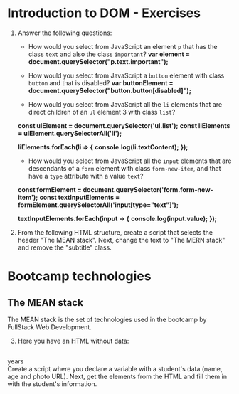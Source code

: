 # Introduction to DOM - Exercises

1. Answer the following questions:

   - How would you select from JavaScript an element `p` that has the class `text` and also the class `important`?
   **var element = document.querySelector("p.text.important");**

   - How would you select from JavaScript a `button` element with class `button` and that is disabled?
   **var buttonElement = document.querySelector("button.button[disabled]");**

   - How would you select from JavaScript all the `li` elements that are direct children of an `ul` element 3 with class `list`?

   **const ulElement = document.querySelector('ul.list');**
   **const liElements = ulElement.querySelectorAll('li');**

   **liElements.forEach(li => {**
     **console.log(li.textContent);**
   **});**

   - How would you select from JavaScript all the `input` elements that are descendants of a `form` element with class `form-new-item`, and that have a `type` attribute with a value `text`?

   **const formElement = document.querySelector('form.form-new-item');**
   **const textInputElements = formElement.querySelectorAll('input[type="text"]');**

   **textInputElements.forEach(input => {**
     **console.log(input.value);**
   **});**



2. From the following HTML structure, create a script that selects the header "The MEAN stack". Next, change the text to "The MERN stack" and remove the "subtitle" class.

<!DOCTYPE html>
<html lang="en">
<head>
    <meta charset="UTF-8">
    <meta name="viewport" content="width=device-width, initial-scale=1.0">
    <title>Modificar Texto y Clase</title>
</head>
<body>
    <main class="main-content">
        <h1 class="app-title">Bootcamp technologies</h1>
        <section class="info">
            <h2 class="subtitle">The MEAN stack</h2>
            <p class="text">
                The MEAN stack is the set of technologies used in the bootcamp by
                FullStack Web Development.
            </p>
        </section>
    </main>
    <script>
        const subtitleElement = document.querySelector('.subtitle');
        if (subtitleElement) {
            subtitleElement.textContent = 'The MERN stack';
            subtitleElement.classList.remove('subtitle');
        }
    </script>
</body>
</html>


3. Here you have an HTML without data:

<!DOCTYPE html>
<html lang="en">
<head>
    <meta charset="UTF-8">
    <meta name="viewport" content="width=device-width, initial-scale=1.0">
    <title>Fill Student Information</title>
</head>
<body>
    <article class="student">
        <h2 class="student-name"></h2>
        <span class="student-age"></span> years
        <img class="student-photo" src="" alt="" />
    </article>
    <script>
        const studentData = {
            name: "Arnau Gallego",
            age: 19,
            photoUrl: "https://escolapiamataro.com/fp/daw2/arnau-gallego.jpg"
        };
        const name = document.querySelector('.student-name');
        const age = document.querySelector('.student-age');
        const photo = document.querySelector('.student-photo');
        if (name) {
            name.textContent = studentData.name;
        }
        if (age) {
            age.textContent = studentData.age;
        }
        if (photo) {
            photo.src = studentData.photoUrl;
            photo.alt = " foto de " studentData.name + ;
        }
    </script>
</body>
</html>
Create a script where you declare a variable with a student's data
(name, age and photo URL). Next, get the elements from the HTML
and fill them in with the student's information.
